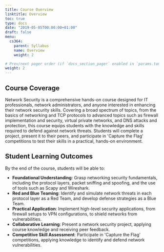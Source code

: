 ```yaml
---
title: Course Overview
linktitle: Overview
toc: true
type: docs
date: "2019-05-05T00:00:00+01:00"
draft: false
menu:
  cs364:
    parent: Syllabus
    name: Overview
    weight: 2

# Prev/next pager order (if `docs_section_pager` enabled in `params.toml`)
weight: 2
---
```


## Course Coverage

Network Security is a comprehensive hands-on course designed for IT professionals, network administrators, and anyone interested in enhancing their network security skills. Covering a broad spectrum of topics, from the basics of networking and TCP protocols to advanced topics such as firewall implementation and security, virtual private networks, and DNS attacks and protection, this course equips students with the knowledge and skills required to defend against network threats. Students will complete a project, present it to their peers, and participate in 'Capture the Flag' competitions to test their skills in a practical, hands-on environment.

## Student Learning Outcomes

By the end of the course, students will be able to:

* **Foundational Understanding**: Grasp networking security fundamentals, including the protocol layers, packet sniffing and spoofing, and the use of tools such as Scapy and Wireshark.
* **Red and Blue Teaming**: Identify and simulate network threats in each protocol layer as a Red Team, and develop defense strategies as a Blue Team.
* **Practical Application**: Implement high-level security applications, from firewall setups to VPN configurations, to shield networks from vulnerabilities.
* **Collaborative Learning**: Present a network security project, applying course knowledge and receiving peer feedback.
* **Competitive Skill Assessment**: Participate in 'Capture the Flag' competitions, applying knowledge to identify and defend network vulnerabilities.